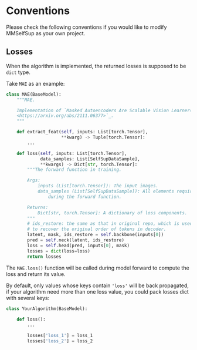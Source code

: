 # Conventions

Please check the following conventions if you would like to modify MMSelfSup as your own project.

## Losses

When the algorithm is implemented, the returned losses is supposed to be `dict` type.

Take `MAE` as an example:

```python
class MAE(BaseModel):
    """MAE.

    Implementation of `Masked Autoencoders Are Scalable Vision Learners
    <https://arxiv.org/abs/2111.06377>`_.
    """

    def extract_feat(self, inputs: List[torch.Tensor],
                     **kwarg) -> Tuple[torch.Tensor]:
        ...

    def loss(self, inputs: List[torch.Tensor],
             data_samples: List[SelfSupDataSample],
             **kwargs) -> Dict[str, torch.Tensor]:
        """The forward function in training.

        Args:
            inputs (List[torch.Tensor]): The input images.
            data_samples (List[SelfSupDataSample]): All elements required
                during the forward function.

        Returns:
            Dict[str, torch.Tensor]: A dictionary of loss components.
        """
        # ids_restore: the same as that in original repo, which is used
        # to recover the original order of tokens in decoder.
        latent, mask, ids_restore = self.backbone(inputs[0])
        pred = self.neck(latent, ids_restore)
        loss = self.head(pred, inputs[0], mask)
        losses = dict(loss=loss)
        return losses

```

The `MAE.loss()` function will be called during model forward to compute the loss and return its value.

By default, only values whose keys contain `'loss'` will be back propagated, if your algorithm need more than one loss value, you could pack losses dict with several keys:

```python
class YourAlgorithm(BaseModel):
    
    def loss():
        ...

        losses['loss_1'] = loss_1
        losses['loss_2'] = loss_2
```

